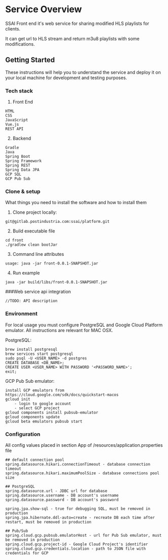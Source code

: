# Service Overview

SSAI Front end it's web service for sharing modified HLS playlists for clients.

It can get url to HLS stream and return m3u8 playlists with some modifications.

## Getting Started

These instructions will help you to understand the service and deploy it on your local machine for development and testing purposes.


### Tech stack
1. Front End
```
HTML
CSS
JavaScript
Vue.js
REST API
```
2. Backend
```
Gradle
Java
Spring Boot
Spring Framework
Spring REST
Spring Data JPA
GCP SQL
GCP Pub Sub 
```  

### Clone & setup

What things you need to install the software and how to install them

1. Clone project locally:  
```
git@gitlab.postindustria.com:ssai/platform.git
```

2. Build executable file

```
cd front
./gradlew clean bootJar
```
3. Command line attributes

```
usage: java -jar front-0.0.1-SNAPSHOT.jar
```

4. Run example

```
java -jar build/libs/front-0.0.1-SNAPSHOT.jar
```
###Web service api integration

```
//TODO: API description
```
### Environment
For local usage you must configure PostgreSQL and Google Cloud Platform emulator.
All instructions are relevant for MAC OSX.

PostgreSQL:
```
brew install postgresql
brew services start postgresql
sudo psql -U <USER_NAME> -d postgres
CREATE DATABASE <DB_NAME>;
CREATE USER <USER_NAME> WITH PASSWORD '<PASSWORD_NAME>';
exit;
```

GCP Pub Sub emulator:
```
install GCP emulators from https://cloud.google.com/sdk/docs/quickstart-macos 
gcloud init
    - login to google account
    - select GCP project
gcloud components install pubsub-emulator
gcloud components update
gcloud beta emulators pubsub start
```



### Configuration
All config values placed in section App of /resources/application.properties file

```
## default connection pool
spring.datasource.hikari.connectionTimeout - database connection timeout
spring.datasource.hikari.maximumPoolSize - database connections pool size

## PostgreSQL
spring.datasource.url - JDBC url for database
spring.datasource.username - DB account's username
spring.datasource.password - DB account's password

spring.jpa.show-sql - true for debugging SQL, must be removed in production 
spring.jpa.hibernate.ddl-auto=create - recreate DB each time after restart, must be removed in production

## Pub/Sub
spring.cloud.gcp.pubsub.emulatorHost - url for Pub Sub emulator, must be removed in production
spring.cloud.gcp.project-id - Google Cloud Project's identifier
spring.cloud.gcp.credentials.location - path to JSON file with credentials for GCP
 
```